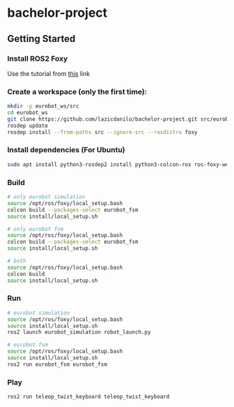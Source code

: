 # bachelor-project

## Getting Started

### Install ROS2 Foxy
Use the tutorial from [this](https://docs.ros.org/en/foxy/Installation/Ubuntu-Install-Debians.html) link

### Create a workspace (only the first time):
```bash
mkdir -p eurobot_ws/src
cd eurobot_ws
git clone https://github.com/lazicdanilo/bachelor-project.git src/eurobot
rosdep update
rosdep install --from-paths src --ignore-src --rosdistro foxy
```
### Install dependencies (For Ubuntu)
```bash
sudo apt install python3-rosdep2 install python3-colcon-ros ros-foxy-webots-ros2-driver ros-foxy-webots-ros2-control python3-opencv
```

### Build
```bash
# only eurobot simulation
source /opt/ros/foxy/local_setup.bash
colcon build --packages-select eurobot_fsm
source install/local_setup.sh

# only eurobot fsm
source /opt/ros/foxy/local_setup.bash
colcon build --packages-select eurobot_fsm
source install/local_setup.sh

# both
source /opt/ros/foxy/local_setup.bash
colcon build
source install/local_setup.sh
```

### Run
```bash
# eurobot simulation
source /opt/ros/foxy/local_setup.bash
source install/local_setup.sh
ros2 launch eurobot_simulation robot_launch.py

# eurobot fsm
source /opt/ros/foxy/local_setup.bash
source install/local_setup.sh
ros2 run eurobot_fsm eurobot_fsm
```

### Play
```bash
ros2 run teleop_twist_keyboard teleop_twist_keyboard
```
